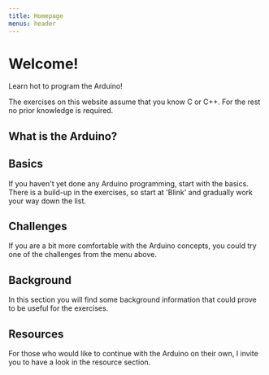 ```yaml
---
title: Homepage
menus: header
---
```


# Welcome!

Learn hot to program the Arduino!

The exercises on this website assume that you know C or C++. For the rest no prior knowledge is required.

## What is the Arduino?

## Basics
If you haven't yet done any Arduino programming, start with the basics. There is a build-up in the exercises, so start at 'Blink' and gradually work your way down the list.

## Challenges
If you are a bit more comfortable with the Arduino concepts, you could try one of the challenges from the menu above.

## Background
In this section you will find some background information that could prove to be useful for the exercises.

## Resources
For those who would like to continue with the Arduino on their own, I invite you to have a look in the resource section.

